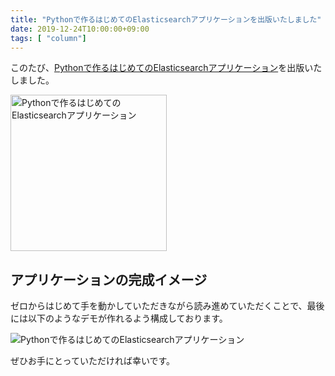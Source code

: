 ```yaml
---
title: "Pythonで作るはじめてのElasticsearchアプリケーションを出版いたしました"
date: 2019-12-24T10:00:00+09:00
tags: [ "column"]
---
```


このたび、[Pythonで作るはじめてのElasticsearchアプリケーション](https://amzn.to/2PeF5Js)を出版いたしました。


<a href="https://amzn.to/2PeF5Js" target="_blank" rel="noopener noreferrer">
    <img src="/img/python_es.jpg" Width='250' alt="Pythonで作るはじめてのElasticsearchアプリケーション" />
</a>


## アプリケーションの完成イメージ

ゼロからはじめて手を動かしていただきながら読み進めていただくことで、最後には以下のようなデモが作れるよう構成しております。


<img src="/img/demo_es.gif" alt="Pythonで作るはじめてのElasticsearchアプリケーション">

ぜひお手にとっていただければ幸いです。